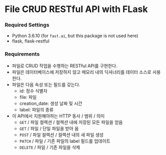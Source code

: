 # File CRUD RESTful API with FLask



### Required Settings

- Python 3.6.10 (for `fast.ai`, but this package is not used here)
- flask, flask-restful



### Requirements

- 파일로  CRUD 작업을 수행하는  RESTful API를 구현한다.
-  파일은 데이터베이스에 저장하지 않고 메모리 내의 딕셔너리를 데이터 소스로 사용한다.
- 파일은 다음 속성 또는 필드를 갖는다.
  -  id: 정수 식별자
  -  file: 파일
  -  creation_date: 생성 날짜 및 시간
  -  label: 파일의 종류
- 이 API에서 지원해야하는 HTTP 동사 / 범위 / 의미
  - `GET` / 파일 컬렉션 / 컬렉션 내에 저장된 모든 파일을 얻음
  - `GET` / 파일 / 단일 파일을 받아 옴
  - `POST` / 파일 컬렉션 / 컬렉션 내의 새 파일 생성
  - `PATCH` / 파일 / 기존 파일의 label 필드를 업데이트
  - `DELETE` / 파일 / 기존 파일을 삭제

